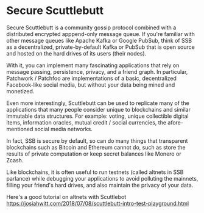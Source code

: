 Secure Scuttlebutt
==================

Secure Scuttlebutt is a community gossip protocol combined with a distributed encrypted apppend-only message queue.
If you're familiar with other message queues like Apache Kafka or Google PubSub, think of SSB as a decentralized, private-by-default
Kafka or PubSub that is open source and hosted on the hard drives of its users (their nodes).

With it, you can implement many fascinating applications that rely on message passing, persistence, privacy, and a friend graph.
In particular, Patchwork / Patchfoo are implementations of a basic, decentralized Facebook-like social media, but without
your data being mined and monetized.

Even more interestingly, Scuttlebutt can be used to replicate many of the applications that many people consider
unique to blockchains and similar immutable data structures. For example: voting, unique collectible digital items,
information oracles, mutual credit / social currencies, the afore-mentioned social media networks.

In fact, SSB is secure by default, so can do many things that transparent blockchains such as Bitcoin and Ethereum cannot do,
such as store the results of private computation or keep secret balances like Monero or Zcash.

Like blockchains, it is often useful to run testnets (called altnets in SSB parlance) while debugging your applications
to avoid polluting the mainnets, filling your friend's hard drives, and also maintain the privacy of your data.

Here's a good tutorial on altnets with Scuttlebot
https://josiahwitt.com/2018/07/08/scuttlebutt-intro-test-playground.html
